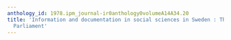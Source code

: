 ```yaml
---
anthology_id: 1978.ipm_journal-ir0anthology0volumeA14A34.20
title: 'Information and documentation in social sciences in Sweden : The library of
  Parliament'
---
```

